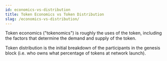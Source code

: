 ```yaml
---
id: economics-vs-distribution
title: Token Economics vs Token Distribution
slag: /economics-vs-distribution/
---
```


Token economics ("tokenomics") is roughly the uses of the token, including the factors that
determine the demand and supply of the token.

Token distribution is the initial breakdown of the participants in the genesis block (i.e. who owns
what percentage of tokens at network launch).
